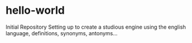 # hello-world
Initial Repository
Setting up to create a studious engine using the english language, definitions, synonyms, antonyms...
